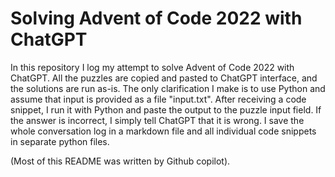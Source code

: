 # Solving Advent of Code 2022 with ChatGPT

In this repository I log my attempt to solve Advent of Code 2022 with ChatGPT. All the puzzles are copied and pasted to ChatGPT interface, and the solutions are run as-is. The only clarification I make is to use Python and assume that input is provided as a file "input.txt". After receiving a code snippet, I run it with Python and paste the output to the puzzle input field. If the answer is incorrect, I simply tell ChatGPT that it is wrong. I save the whole conversation log in a markdown file and all individual code snippets in separate python files.

(Most of this README was written by Github copilot).
